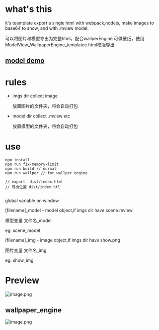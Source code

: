 # what's this

it's teamplate export a single html with webpack,nodejs, make images to base64 to show,
and with .mview model.

可以将图片和模型导出为完整html，配合wallperEngine 可做壁纸，使用ModelView_WallpaperEngine_templatee.html模版导出

## [model demo](https://github.com/ChenYCL/single-html/tree/wallpaper)

# rules

- imgs
  dir collect image
  
  放置图片的文件夹，将会自动打包

- model
  dir collect .mview etc
  
  放置模型的文件夹，将会自动打包

# use

```$javascript
npm install
npm run fix-memory-limit
npm run build // normal
npm run wallper // for wallper engine

// export  dist/index.html 
// 导出位置 dist/index.htl


```

global variable on window

[filename]\_model - model object,if imgs dir have scene.mview

模型变量 文件名_model

eg. scene_model

[filename]\_img - image object,if imgs dir have show.png

图片变量 文件名_img

eg. show_img

# Preview

![image.png](https://i.loli.net/2020/06/20/u8rftObwxcnqMg3.png)

## wallpaper_engine 

![image.png](https://github.com/ChenYCL/single-html/blob/master/example/image_2020-06-22_21-38-48.png)
